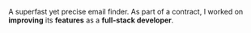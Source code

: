 A superfast yet precise email finder. As part of a contract, I worked on **improving** its **features** as a **full-stack developer**.
